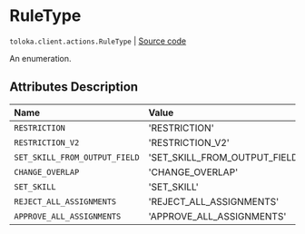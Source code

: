 # RuleType
`toloka.client.actions.RuleType` | [Source code](https://github.com/Toloka/toloka-kit/blob/v1.0.1/src/client/actions.py#L20)

An enumeration.

## Attributes Description

| Name | Value | Description |
| :------| :-----------| :----------| 
`RESTRICTION`|'RESTRICTION'|<p></p>
`RESTRICTION_V2`|'RESTRICTION_V2'|<p></p>
`SET_SKILL_FROM_OUTPUT_FIELD`|'SET_SKILL_FROM_OUTPUT_FIELD'|<p></p>
`CHANGE_OVERLAP`|'CHANGE_OVERLAP'|<p></p>
`SET_SKILL`|'SET_SKILL'|<p></p>
`REJECT_ALL_ASSIGNMENTS`|'REJECT_ALL_ASSIGNMENTS'|<p></p>
`APPROVE_ALL_ASSIGNMENTS`|'APPROVE_ALL_ASSIGNMENTS'|<p></p>
